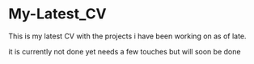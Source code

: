 # My-Latest_CV
This is my latest CV with the projects i have been working on as of  late.

it is currently not done yet needs a few touches but will soon be done
